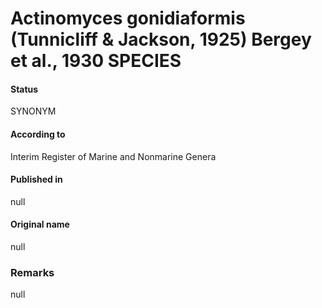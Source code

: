 # Actinomyces gonidiaformis (Tunnicliff & Jackson, 1925) Bergey et al., 1930 SPECIES

#### Status
SYNONYM

#### According to
Interim Register of Marine and Nonmarine Genera

#### Published in
null

#### Original name
null

### Remarks
null